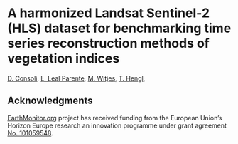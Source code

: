 # A harmonized Landsat Sentinel-2 (HLS) dataset for benchmarking time series reconstruction methods of vegetation indices

[D. Consoli](https://orcid.org/0000-0003-4007-2896), [L. Leal Parente](https://orcid.org/0000-0003-1589-0467), [M. Witjes](https://orcid.org/0000-0002-0962-6478), [T. Hengl](https://orcid.org/0000-0002-9921-5129),

## Acknowledgments

[EarthMonitor.org](https://earthmonitor.org/) project has received funding from the European Union’s Horizon Europe research an innovation programme under grant agreement [No. 101059548](https://cordis.europa.eu/project/id/101059548).
